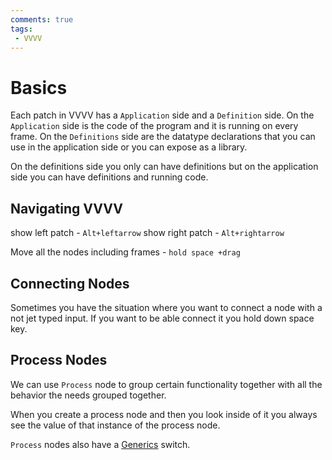 ```yaml
---
comments: true
tags:
 - VVVV
---
```



# Basics

Each patch in VVVV has a `Application` side and a `Definition` side. 
On the `Application` side is the code of the program and it is running on every frame.
On the `Definitions` side are the datatype declarations that you can use in the application side or you can expose as a library.

On the definitions side you only can have definitions but on the application side you can have definitions and running code. 

## Navigating VVVV
show left patch - `Alt+leftarrow`
show right patch - `Alt+rightarrow` 

Move all the nodes including frames - `hold space +drag`

## Connecting Nodes
Sometimes you have the situation where you want to connect a node with a not jet typed input. If you want to be able connect it you hold down space key.

## Process Nodes
We can use `Process` node to group certain functionality together with all the behavior the needs grouped together.

When you create a process node and then you look inside of it you always see the value of that instance of the process node.

`Process` nodes also have a [Generics](./HandlingDataAndValues/TypeFlexibility.md#generics) switch.